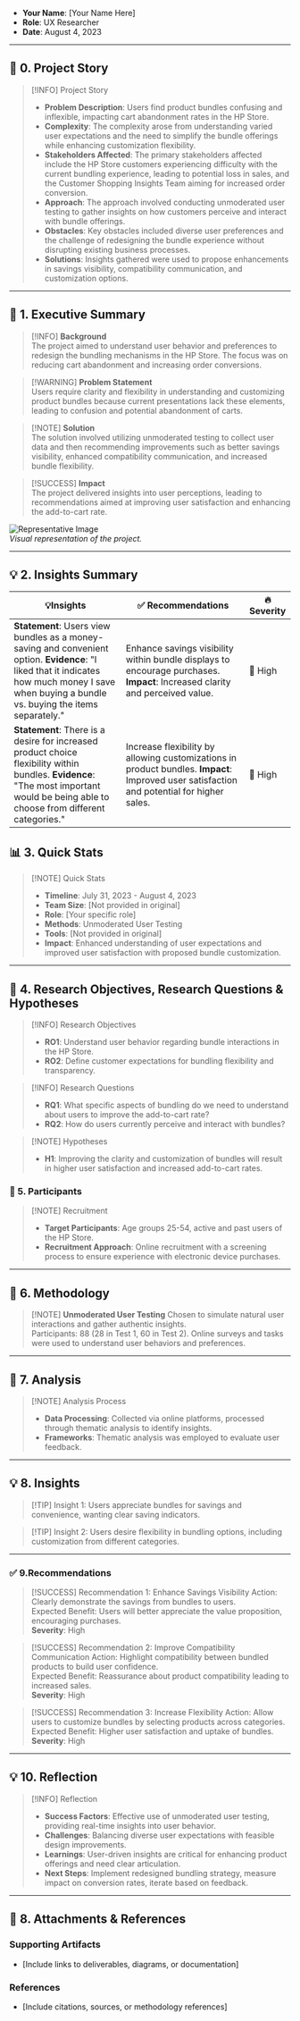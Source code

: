 
- **Your Name**: [Your Name Here]  
- **Role**: UX Researcher  
- **Date**: August 4, 2023

---

## 📖 **0. Project Story**

> [!INFO] Project Story  
> - **Problem Description**: Users find product bundles confusing and inflexible, impacting cart abandonment rates in the HP Store.  
> - **Complexity**: The complexity arose from understanding varied user expectations and the need to simplify the bundle offerings while enhancing customization flexibility.  
> - **Stakeholders Affected**: The primary stakeholders affected include the HP Store customers experiencing difficulty with the current bundling experience, leading to potential loss in sales, and the Customer Shopping Insights Team aiming for increased order conversion.  
> - **Approach**: The approach involved conducting unmoderated user testing to gather insights on how customers perceive and interact with bundle offerings.  
> - **Obstacles**: Key obstacles included diverse user preferences and the challenge of redesigning the bundle experience without disrupting existing business processes.  
> - **Solutions**: Insights gathered were used to propose enhancements in savings visibility, compatibility communication, and customization options.

---

## 💬 **1. Executive Summary**

> [!INFO] **Background**  
> The project aimed to understand user behavior and preferences to redesign the bundling mechanisms in the HP Store. The focus was on reducing cart abandonment and increasing order conversions.

> [!WARNING] **Problem Statement**  
> Users require clarity and flexibility in understanding and customizing product bundles because current presentations lack these elements, leading to confusion and potential abandonment of carts.

> [!NOTE] **Solution**  
> The solution involved utilizing unmoderated testing to collect user data and then recommending improvements such as better savings visibility, enhanced compatibility communication, and increased bundle flexibility.

> [!SUCCESS] **Impact**  
> The project delivered insights into user perceptions, leading to recommendations aimed at improving user satisfaction and enhancing the add-to-cart rate.

![Representative Image](https://via.placeholder.com/300)  
*Visual representation of the project.*

---

## 💡 **2. Insights Summary**

| 💡**Insights**                                                        | ✅ Recommendations                                                         | 🔥 Severity                  |
| --------------------------------------------------------------------- | ------------------------------------------------------------------------- | ---------------------------- |
| **Statement**: Users view bundles as a money-saving and convenient option. **Evidence**: "I liked that it indicates how much money I save when buying a bundle vs. buying the items separately." | Enhance savings visibility within bundle displays to encourage purchases. **Impact**: Increased clarity and perceived value. | 🔴 High |
| **Statement**: There is a desire for increased product choice flexibility within bundles. **Evidence**: "The most important would be being able to choose from different categories." | Increase flexibility by allowing customizations in product bundles. **Impact**: Improved user satisfaction and potential for higher sales. | 🔴 High |

## 📊 **3. Quick Stats**

> [!NOTE] Quick Stats  
> - **Timeline**: July 31, 2023 - August 4, 2023  
> - **Team Size**: [Not provided in original]  
> - **Role**: [Your specific role]  
> - **Methods**: Unmoderated User Testing  
> - **Tools**: [Not provided in original]  
> - **Impact**: Enhanced understanding of user expectations and improved user satisfaction with proposed bundle customization.  

---

## 🎯 **4. Research Objectives, Research Questions & Hypotheses**

> [!INFO] Research Objectives   
>   - **RO1**: Understand user behavior regarding bundle interactions in the HP Store.  
>   - **RO2**: Define customer expectations for bundling flexibility and transparency.  

> [!INFO] Research Questions  
>   - **RQ1**: What specific aspects of bundling do we need to understand about users to improve the add-to-cart rate?  
>   - **RQ2**: How do users currently perceive and interact with bundles?  

> [!NOTE] Hypotheses  
> - **H1**: Improving the clarity and customization of bundles will result in higher user satisfaction and increased add-to-cart rates.  

### 👥 5. **Participants**

> [!NOTE] Recruitment  
> - **Target Participants**: Age groups 25-54, active and past users of the HP Store.  
> - **Recruitment Approach**: Online recruitment with a screening process to ensure experience with electronic device purchases.  

---

##  🧪 6. **Methodology**

> [!NOTE] **Unmoderated User Testing**
> Chosen to simulate natural user interactions and gather authentic insights.  
> Participants: 88 (28 in Test 1, 60 in Test 2). Online surveys and tasks were used to understand user behaviors and preferences.  

---

## 🔬 **7. Analysis**

> [!NOTE] Analysis Process  
> - **Data Processing**: Collected via online platforms, processed through thematic analysis to identify insights.  
> - **Frameworks**: Thematic analysis was employed to evaluate user feedback.  

---

## 💡 **8. Insights**

> [!TIP] Insight 1: 
> Users appreciate bundles for savings and convenience, wanting clear saving indicators.

> [!TIP] Insight 2:
> Users desire flexibility in bundling options, including customization from different categories.

---

### ✅ 9.**Recommendations**

> [!SUCCESS] Recommendation 1: Enhance Savings Visibility
> Action: Clearly demonstrate the savings from bundles to users.  
> Expected Benefit: Users will better appreciate the value proposition, encouraging purchases.  
> **Severity**: High  

> [!SUCCESS] Recommendation 2: Improve Compatibility Communication
> Action: Highlight compatibility between bundled products to build user confidence.  
> Expected Benefit: Reassurance about product compatibility leading to increased sales.  
> **Severity**: High  

> [!SUCCESS] Recommendation 3: Increase Flexibility
> Action: Allow users to customize bundles by selecting products across categories.  
> Expected Benefit: Higher user satisfaction and uptake of bundles.  
> **Severity**: High  

---

## 💡 **10. Reflection**

> [!INFO] Reflection  
> - **Success Factors**: Effective use of unmoderated user testing, providing real-time insights into user behavior.  
> - **Challenges**: Balancing diverse user expectations with feasible design improvements.  
> - **Learnings**: User-driven insights are critical for enhancing product offerings and need clear articulation.  
> - **Next Steps**: Implement redesigned bundling strategy, measure impact on conversion rates, iterate based on feedback.  

---

## 📎 **8. Attachments & References**

### **Supporting Artifacts**
- [Include links to deliverables, diagrams, or documentation]

### **References**
- [Include citations, sources, or methodology references]

